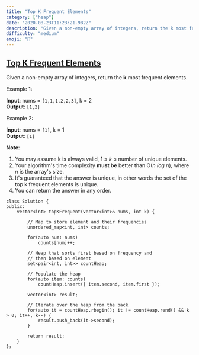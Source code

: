 ```yaml
---
title: "Top K Frequent Elements"
category: ["heap"]
date: "2020-08-23T11:23:21.982Z"
description: "Given a non-empty array of integers, return the k most frequent elements."
difficulty: "medium"
emoji: "🧐"
---
```


## [Top K Frequent Elements](https://leetcode.com/problems/top-k-frequent-elements/)

Given a non-empty array of integers, return the **k** most frequent elements.

Example 1:

**Input**: nums = `[1,1,1,2,2,3]`, k = 2  
**Output**: `[1,2]`

Example 2:

**Input**: nums = `[1]`, k = 1  
**Output**: `[1]`

**Note**:

1. You may assume k is always valid, 1 ≤ _k_ ≤ number of unique elements.
2. Your algorithm's time complexity **must be** better than O(_n log n_), where _n_ is the array's size.
3. It's guaranteed that the answer is unique, in other words the set of the top k frequent elements is unique.
4. You can return the answer in any order.

```cpp{numberLines: true}
class Solution {
public:
    vector<int> topKFrequent(vector<int>& nums, int k) {

        // Map to store element and their frequencies
        unordered_map<int, int> counts;

        for(auto num: nums)
            counts[num]++;

        // Heap that sorts first based on frequency and 
        // then based on element
        set<pair<int, int>> countHeap;

        // Populate the heap
        for(auto item: counts)
            countHeap.insert({ item.second, item.first });

        vector<int> result;

        // Iterate over the heap from the back
        for(auto it = countHeap.rbegin(); it != countHeap.rend() && k > 0; it++, k--) {
            result.push_back(it->second);
        }

        return result;
    }
};
```
